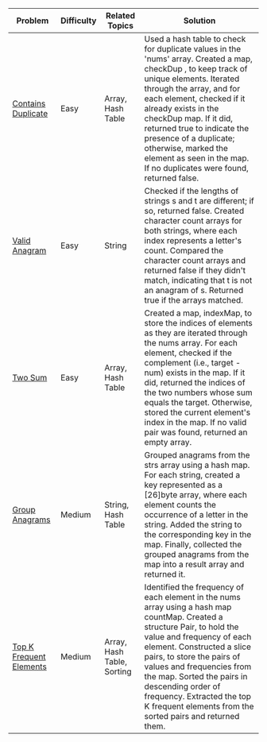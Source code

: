 | Problem                                                                                          | Difficulty | Related Topics             | Solution                                                                                                                                                                                                                                                                                                                                                                                              |
| ------------------------------------------------------------------------------------------------ | ---------- | -------------------------- | ----------------------------------------------------------------------------------------------------------------------------------------------------------------------------------------------------------------------------------------------------------------------------------------------------------------------------------------------------------------------------------------------------- |
| [Contains Duplicate](https://github.com/rad16x/grinding-leetcode/blob/main/containsDuplicate.go) | Easy       | Array, Hash Table          | Used a hash table to check for duplicate values in the 'nums' array. Created a map, checkDup , to keep track of unique elements. Iterated through the array, and for each element, checked if it already exists in the checkDup map. If it did, returned true to indicate the presence of a duplicate; otherwise, marked the element as seen in the map. If no duplicates were found, returned false. |
| [Valid Anagram](https://github.com/rad16x/grinding-leetcode/blob/main/isAnagram.go)              | Easy       | String                     | Checked if the lengths of strings s and t are different; if so, returned false. Created character count arrays for both strings, where each index represents a letter's count. Compared the character count arrays and returned false if they didn't match, indicating that t is not an anagram of s. Returned true if the arrays matched.                                                            |
| [Two Sum](https://github.com/rad16x/grinding-leetcode/blob/main/twoSum.go)                       | Easy       | Array, Hash Table          | Created a map, indexMap, to store the indices of elements as they are iterated through the nums array. For each element, checked if the complement (i.e., target - num) exists in the map. If it did, returned the indices of the two numbers whose sum equals the target. Otherwise, stored the current element's index in the map. If no valid pair was found, returned an empty array.             |
| [Group Anagrams](https://github.com/rad16x/grinding-leetcode/blob/main/twoSum.go)                | Medium     | String, Hash Table         | Grouped anagrams from the strs array using a hash map. For each string, created a key represented as a [26]byte array, where each element counts the occurrence of a letter in the string. Added the string to the corresponding key in the map. Finally, collected the grouped anagrams from the map into a result array and returned it.                                                            |
| [Top K Frequent Elements](https://github.com/rad16x/grinding-leetcode/blob/main/topKFrequent.go) | Medium     | Array, Hash Table, Sorting | Identified the frequency of each element in the nums array using a hash map countMap. Created a structure Pair, to hold the value and frequency of each element. Constructed a slice pairs, to store the pairs of values and frequencies from the map. Sorted the pairs in descending order of frequency. Extracted the top K frequent elements from the sorted pairs and returned them.        |
